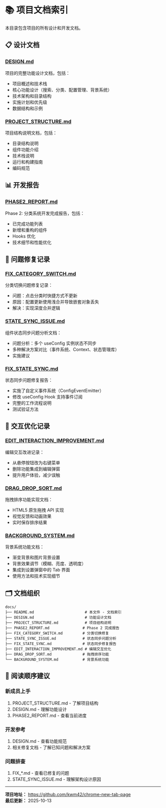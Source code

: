 # 📚 项目文档索引

本目录包含项目的所有设计和开发文档。

## 📋 设计文档

### [DESIGN.md](./DESIGN.md)
项目的完整功能设计文档，包括：
- 项目概述和技术栈
- 核心功能设计（搜索、分类、配置管理、背景系统）
- 技术架构和目录结构
- 实施计划和优先级
- 数据结构和示例

### [PROJECT_STRUCTURE.md](./PROJECT_STRUCTURE.md)
项目结构说明文档，包括：
- 目录结构说明
- 组件功能介绍
- 技术栈说明
- 运行和构建指南
- 编码规范

## 📊 开发报告

### [PHASE2_REPORT.md](./PHASE2_REPORT.md)
Phase 2: 分类系统开发完成报告，包括：
- 已完成功能列表
- 新增和重构的组件
- Hooks 优化
- 技术细节和性能优化

## 🐛 问题修复记录

### [FIX_CATEGORY_SWITCH.md](./FIX_CATEGORY_SWITCH.md)
分类切换问题修复记录：
- 问题：点击分类时快捷方式不更新
- 原因：配置更新使用浅合并导致嵌套对象丢失
- 解决：实现深度合并逻辑

### [STATE_SYNC_ISSUE.md](./STATE_SYNC_ISSUE.md)
组件状态同步问题分析文档：
- 问题分析：多个 useConfig 实例状态不同步
- 多种解决方案对比（事件系统、Context、状态管理库）
- 实施建议

### [FIX_STATE_SYNC.md](./FIX_STATE_SYNC.md)
状态同步问题修复报告：
- 实施了自定义事件系统（ConfigEventEmitter）
- 修改 useConfig Hook 支持事件订阅
- 完整的工作流程说明
- 测试验证方法

## 🎨 交互优化记录

### [EDIT_INTERACTION_IMPROVEMENT.md](./EDIT_INTERACTION_IMPROVEMENT.md)
编辑交互改进记录：
- 从悬停按钮改为右键菜单
- 删除功能集成到编辑弹窗
- 提升用户体验，减少误触

### [DRAG_DROP_SORT.md](./DRAG_DROP_SORT.md)
拖拽排序功能实现文档：
- HTML5 原生拖拽 API 实现
- 视觉反馈和动画效果
- 实时保存排序结果

### [BACKGROUND_SYSTEM.md](./BACKGROUND_SYSTEM.md)
背景系统功能文档：
- 渐变背景和图片背景设置
- 背景效果调节（模糊、亮度、透明度）
- 集成到设置弹窗中的 Tab 界面
- 使用方法和技术实现细节

## 🗂️ 文档组织

```
docs/
├── README.md                       # 本文件 - 文档索引
├── DESIGN.md                       # 功能设计文档
├── PROJECT_STRUCTURE.md            # 项目结构说明
├── PHASE2_REPORT.md               # Phase 2 完成报告
├── FIX_CATEGORY_SWITCH.md         # 分类切换修复
├── STATE_SYNC_ISSUE.md            # 状态同步问题分析
├── FIX_STATE_SYNC.md              # 状态同步修复报告
├── EDIT_INTERACTION_IMPROVEMENT.md # 编辑交互优化
├── DRAG_DROP_SORT.md              # 拖拽排序功能
└── BACKGROUND_SYSTEM.md           # 背景系统功能
```

## 📖 阅读顺序建议

### 新成员上手
1. PROJECT_STRUCTURE.md - 了解项目结构
2. DESIGN.md - 理解功能设计
3. PHASE2_REPORT.md - 查看当前进度

### 开发参考
1. DESIGN.md - 查看功能规范
2. 相关修复文档 - 了解已知问题和解决方案

### 问题排查
1. FIX_*.md - 查看已修复的问题
2. STATE_SYNC_ISSUE.md - 理解架构设计原因

---

**项目地址：** https://github.com/kwm42/chrome-new-tab-page  
**最后更新：** 2025-10-13
